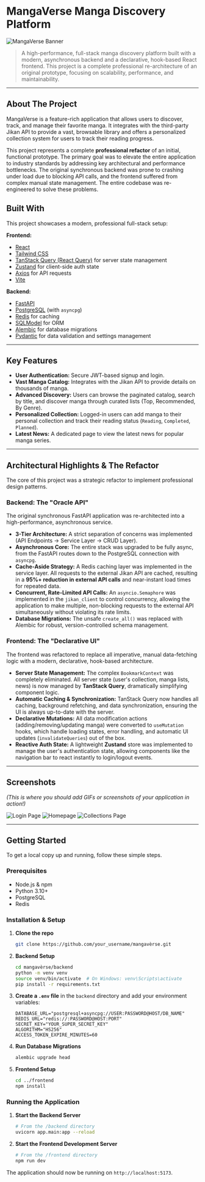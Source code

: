 # MangaVerse  Manga Discovery Platform

![MangaVerse Banner](https://placehold.co/1200x400/1a1a1a/ffffff?text=MangaVerse&font=raleway)

> A high-performance, full-stack manga discovery platform built with a modern, asynchronous backend and a declarative, hook-based React frontend. This project is a complete professional re-architecture of an original prototype, focusing on scalability, performance, and maintainability.

---

## About The Project

MangaVerse is a feature-rich application that allows users to discover, track, and manage their favorite manga. It integrates with the third-party Jikan API to provide a vast, browsable library and offers a personalized collection system for users to track their reading progress.

This project represents a complete **professional refactor** of an initial, functional prototype. The primary goal was to elevate the entire application to industry standards by addressing key architectural and performance bottlenecks. The original synchronous backend was prone to crashing under load due to blocking API calls, and the frontend suffered from complex manual state management. The entire codebase was re-engineered to solve these problems.

## Built With

This project showcases a modern, professional full-stack setup:

**Frontend:**
* [React](https://reactjs.org/)
* [Tailwind CSS](https://tailwindcss.com/)
* [TanStack Query (React Query)](https://tanstack.com/query/latest) for server state management
* [Zustand](https://zustand-demo.pmnd.rs/) for client-side auth state
* [Axios](https://axios-http.com/) for API requests
* [Vite](https://vitejs.dev/)

**Backend:**
* [FastAPI](https://fastapi.tiangolo.com/)
* [PostgreSQL](https://www.postgresql.org/) (with `asyncpg`)
* [Redis](https://redis.io/) for caching
* [SQLModel](https://sqlmodel.tiangolo.com/) for ORM
* [Alembic](https://alembic.sqlalchemy.org/) for database migrations
* [Pydantic](https://pydantic-docs.helpmanual.io/) for data validation and settings management

---

## Key Features

* **User Authentication:** Secure JWT-based signup and login.
* **Vast Manga Catalog:** Integrates with the Jikan API to provide details on thousands of manga.
* **Advanced Discovery:** Users can browse the paginated catalog, search by title, and discover manga through curated lists (Top, Recommended, By Genre).
* **Personalized Collection:** Logged-in users can add manga to their personal collection and track their reading status (`Reading`, `Completed`, `Planned`).
* **Latest News:** A dedicated page to view the latest news for popular manga series.

---

## Architectural Highlights & The Refactor

The core of this project was a strategic refactor to implement professional design patterns.

### Backend: The "Oracle API"

The original synchronous FastAPI application was re-architected into a high-performance, asynchronous service.
* **3-Tier Architecture:** A strict separation of concerns was implemented (API Endpoints → Service Layer → CRUD Layer).
* **Asynchronous Core:** The entire stack was upgraded to be fully async, from the FastAPI routes down to the PostgreSQL connection with `asyncpg`.
* **Cache-Aside Strategy:** A Redis caching layer was implemented in the service layer. All requests to the external Jikan API are cached, resulting in a **95%+ reduction in external API calls** and near-instant load times for repeated data.
* **Concurrent, Rate-Limited API Calls:** An `asyncio.Semaphore` was implemented in the `jikan_client` to control concurrency, allowing the application to make multiple, non-blocking requests to the external API simultaneously without violating its rate limits.
* **Database Migrations:** The unsafe `create_all()` was replaced with Alembic for robust, version-controlled schema management.

### Frontend: The "Declarative UI"

The frontend was refactored to replace all imperative, manual data-fetching logic with a modern, declarative, hook-based architecture.
* **Server State Management:** The complex `BookmarkContext` was completely eliminated. All server state (user's collection, manga lists, news) is now managed by **TanStack Query**, dramatically simplifying component logic.
* **Automatic Caching & Synchronization:** TanStack Query now handles all caching, background refetching, and data synchronization, ensuring the UI is always up-to-date with the server.
* **Declarative Mutations:** All data modification actions (adding/removing/updating manga) were converted to `useMutation` hooks, which handle loading states, error handling, and automatic UI updates (`invalidateQueries`) out of the box.
* **Reactive Auth State:** A lightweight **Zustand** store was implemented to manage the user's authentication state, allowing components like the navigation bar to react instantly to login/logout events.

---

## Screenshots

*(This is where you should add GIFs or screenshots of your application in action!)*

![Login Page](https://placehold.co/600x400/1a1a1a/ffffff?text=Login+Page+Screenshot)
![Homepage](https://placehold.co/600x400/1a1a1a/ffffff?text=Homepage+Screenshot)
![Collections Page](https://placehold.co/600x400/1a1a1a/ffffff?text=Collections+Page+Screenshot)

---

## Getting Started

To get a local copy up and running, follow these simple steps.

### Prerequisites

* Node.js & npm
* Python 3.10+
* PostgreSQL
* Redis

### Installation & Setup

1.  **Clone the repo**
    ```sh
    git clone https://github.com/your_username/mangavèrse.git
    ```
2.  **Backend Setup**
    ```sh
    cd mangavèrse/backend
    python -m venv venv
    source venv/bin/activate  # On Windows: venv\Scripts\activate
    pip install -r requirements.txt
    ```
3.  **Create a `.env` file** in the `backend` directory and add your environment variables:
    ```.env
    DATABASE_URL="postgresql+asyncpg://USER:PASSWORD@HOST/DB_NAME"
    REDIS_URL="redis://:PASSWORD@HOST:PORT"
    SECRET_KEY="YOUR_SUPER_SECRET_KEY"
    ALGORITHM="HS256"
    ACCESS_TOKEN_EXPIRE_MINUTES=60
    ```
4.  **Run Database Migrations**
    ```sh
    alembic upgrade head
    ```
5.  **Frontend Setup**
    ```sh
    cd ../frontend
    npm install
    ```

### Running the Application

1.  **Start the Backend Server**
    ```sh
    # From the /backend directory
    uvicorn app.main:app --reload
    ```
2.  **Start the Frontend Development Server**
    ```sh
    # From the /frontend directory
    npm run dev
    ```
The application should now be running on `http://localhost:5173`.


